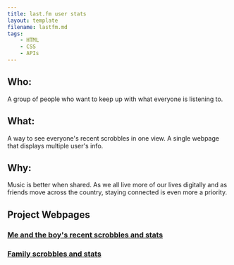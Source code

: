 ```yaml
---
title: last.fm user stats
layout: template
filename: lastfm.md
tags:
    - HTML
    - CSS
    - APIs
---
```


## Who:
A group of people who want to keep up with what everyone is listening to. 
## What:
A way to see everyone's recent scrobbles in one view. A single webpage that displays multiple user's info.
## Why:
Music is better when shared. As we all live more of our lives digitally and as friends move across the country, staying connected is even more a priority. 
## Project Webpages
### [Me and the boy's recent scrobbles and stats](https://iarichter.github.io/RecentTracks.html)
### [Family scrobbles and stats](https://iarichter.github.io/FamilyTracks.html)